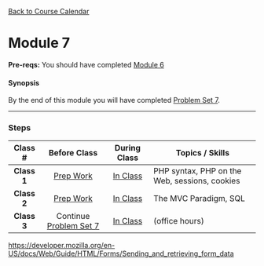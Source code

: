 [Back to Course Calendar](../../..)
# Module 7

**Pre-reqs:** You should have completed [Module 6](../module6)

#### Synopsis 

By the end of this module you will have completed [Problem Set 7](./materials/problem-set).

*** 

### Steps

Class # | Before Class | During Class | Topics / Skills
:--------:|:--------------:|:--------------:|----------------
**Class 1** | [Prep Work](./materials/class1-prep) | [In Class](./materials/class1) | PHP syntax, PHP on the Web, sessions, cookies
**Class 2** | [Prep Work](./materials/class2-prep) | [In Class](./materials/class2) | The MVC Paradigm, SQL
**Class 3** | Continue [Problem Set 7](./materials/problem-set) | [In Class](./materials/class3) | (office hours)

https://developer.mozilla.org/en-US/docs/Web/Guide/HTML/Forms/Sending_and_retrieving_form_data
